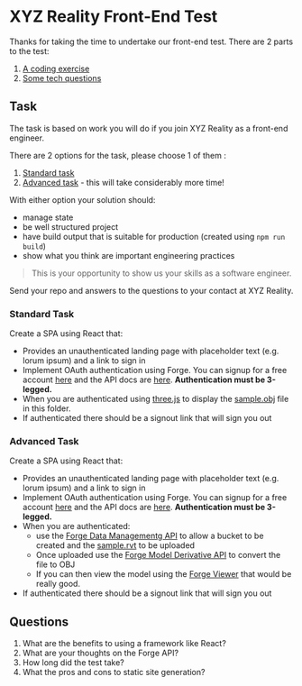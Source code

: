 XYZ Reality Front-End Test
==========================

Thanks for taking the time to undertake our front-end test. There are 2 parts to the test:

1. [A coding exercise](#task)
2. [Some tech questions](#questions)

## Task

The task is based on work you will do if you join XYZ Reality as a front-end engineer.

There are 2 options for the task, please choose 1 of them :
1. [Standard task](#standard-task)
2. [Advanced task](#advanced-task) - this will take considerably more time!

With either option your solution should:
* manage state
* be well structured project
* have build output that is suitable for production (created using `npm run build`)
* show what you think are important engineering practices

> This is your opportunity to show us your skills as a software engineer.

Send your repo and answers to the questions to your contact at XYZ Reality.

### Standard Task

Create a SPA using React that:
* Provides an unauthenticated landing page with placeholder text (e.g. lorum ipsum) and a link to sign in
* Implement OAuth authentication using Forge. You can signup for a free account [here](https://forge.autodesk.com/) and the API docs are [here](https://forge.autodesk.com/en/docs/oauth/v2/developers_guide/overview/). **Authentication must be 3-legged.**
* When you are authenticated using [three.js](https://threejs.org/) to display the [sample.obj](./sample.obj) file in this folder.
* If authenticated there should be a signout link that will sign you out

### Advanced Task

Create a SPA using React that:
* Provides an unauthenticated landing page with placeholder text (e.g. lorum ipsum) and a link to sign in
* Implement OAuth authentication using Forge. You can signup for a free account [here](https://forge.autodesk.com/) and the API docs are [here](https://forge.autodesk.com/en/docs/oauth/v2/developers_guide/overview/). **Authentication must be 3-legged.**
* When you are authenticated:
    * use the [Forge Data Managementg API](https://forge.autodesk.com/en/docs/data/v2/developers_guide/overview/) to allow a bucket to be created and the [sample.rvt](./sample.rvt) to be uploaded
    * Once uploaded use the [Forge Model Derivative API](https://forge.autodesk.com/en/docs/model-derivative/v2/developers_guide/overview/) to convert the file to OBJ
    * If you can then view the model using the [Forge Viewer](https://forge.autodesk.com/en/docs/viewer/v7/developers_guide/overview/) that would be really good.
* If authenticated there should be a signout link that will sign you out
     
## Questions

1. What are the benefits to using a framework like React?
2. What are your thoughts on the Forge API?
3. How long did the test take?
4. What the pros and cons to static site generation?